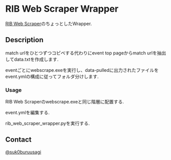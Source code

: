 # RIB Web Scraper Wrapper

[RIB Web Scraper](https://ko-fi.com/joaquigamer)のちょっとしたWrapper.

## Description

match urlをひとつずつコピペする代わりにevent top pageからmatch urlを抽出してdata.txtを作成します.

eventごとにwebscrape.exeを実行し、data-pulledに出力されたファイルをevent.ymlの構成に従ってフォルダ分けします.

### Usage

RIB Web Scraperのwebscrape.exeと同じ階層に配置する.

event.ymlを編集する.

rib_web_scraper_wrapper.pyを実行する.
 
## Contact

[@suk0buruusagi](https://twitter.com/suk0buruusagi)
